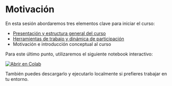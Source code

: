 # Motivación

En esta sesión abordaremos tres elementos clave para iniciar el curso:

- [Presentación y estructura general del curso](../source/introduccion.md)
- [Herramientas de trabajo y dinámica de participación](../source/herramientas.md)
- Motivación e introducción conceptual al curso

Para este último punto, utilizaremos el siguiente notebook interactivo:

[![Abrir en Colab](https://colab.research.google.com/assets/colab-badge.svg)](https://colab.research.google.com/github/patymunoz/modelos-graficos-probabilisticos/blob/main/notebooks/00-motivation.ipynb)

También puedes descargarlo y ejecutarlo localmente si prefieres trabajar en tu entorno.
